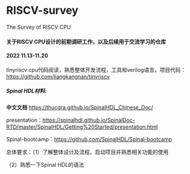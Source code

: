# RISCV-survey
The Survey of RISCV CPU
#### 关于RISCV CPU设计的前期调研工作，以及后续用于交流学习的仓库

#### 2022 11.13-11.20 

tinyriscv cpu代码阅读，熟悉整体开发流程，工具和verilog语言，项目代码：https://github.com/liangkangnan/tinyriscv

##### Spinal HDL材料: 

**中文文档** https://thucgra.github.io/SpinalHDL_Chinese_Doc/

presentation：https://spinalhdl.github.io/SpinalDoc-RTD/master/SpinalHDL/Getting%20Started/presentation.html

Spinal-bootcamp：https://github.com/SpinalHDL/Spinal-bootcamp

总体要求：（1）了解整体设计及流程，启动项目并熟悉相关功能的使用

（2）熟悉一下Spinal HDL的语法
